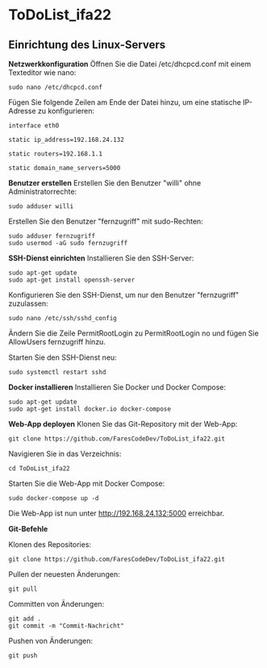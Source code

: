# ToDoList_ifa22 

## Einrichtung des Linux-Servers

 **Netzwerkkonfiguration**
Öffnen Sie die Datei /etc/dhcpcd.conf mit einem Texteditor wie nano:
```
sudo nano /etc/dhcpcd.conf
```
Fügen Sie folgende Zeilen am Ende der Datei hinzu, um eine statische IP-Adresse zu konfigurieren:
```
interface eth0
```
```
static ip_address=192.168.24.132
```
```
static routers=192.168.1.1
```
```
static domain_name_servers=5000
```

**Benutzer erstellen**
Erstellen Sie den Benutzer "willi" ohne Administratorrechte:

```
sudo adduser willi
```
Erstellen Sie den Benutzer "fernzugriff" mit sudo-Rechten:
```
sudo adduser fernzugriff
sudo usermod -aG sudo fernzugriff
```

**SSH-Dienst einrichten**
Installieren Sie den SSH-Server:
```
sudo apt-get update
sudo apt-get install openssh-server
```

Konfigurieren Sie den SSH-Dienst, um nur den Benutzer "fernzugriff" zuzulassen:
```
sudo nano /etc/ssh/sshd_config
```
Ändern Sie die Zeile PermitRootLogin zu PermitRootLogin no und fügen Sie AllowUsers fernzugriff hinzu.

Starten Sie den SSH-Dienst neu:
```
sudo systemctl restart sshd
```

**Docker installieren**
Installieren Sie Docker und Docker Compose:
```
sudo apt-get update
sudo apt-get install docker.io docker-compose
```

**Web-App deployen**
Klonen Sie das Git-Repository mit der Web-App:
```
git clone https://github.com/FaresCodeDev/ToDoList_ifa22.git
```
Navigieren Sie in das Verzeichnis:
```
cd ToDoList_ifa22
```

Starten Sie die Web-App mit Docker Compose:
```
sudo docker-compose up -d
```
Die Web-App ist nun unter http://192.168.24.132:5000 erreichbar.

**Git-Befehle**

Klonen des Repositories:
```
git clone https://github.com/FaresCodeDev/ToDoList_ifa22.git
```
Pullen der neuesten Änderungen:
```
git pull
```
Committen von Änderungen:
```
git add .
git commit -m "Commit-Nachricht"
```
Pushen von Änderungen:
```
git push
```
